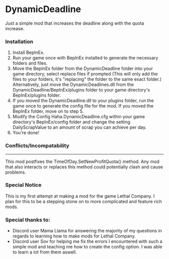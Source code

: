 # DynamicDeadline
Just a simple mod that increases the deadline along with the quota increase.

### Installation
1. Install BepInEx.
2. Run your game once with BepInEx installed to generate the necessary folders and files.
3. Move the BepInEx folder from the DynamicDeadline folder into your game directory, select replace files if prompted (This will only add the files to your folders, it's "replacing" the folder to the same exact folder.) Alternatively, just move the DynamicDeadlines.dll from the DynamicDeadline/BepInEx/plugins folder to your game directory's BepInEx/plugins folder. 
4. If you moved the DynamicDeadline.dll to your plugins folder, run the game once to generate the config file for the mod. If you moved the BepInEx folder, move on to step 5.
5. Modify the Config Haha.DynamicDeadline.cfg within your game directory's BepInEx/config folder and change the setting DailyScrapValue to an amount of scrap you can achieve per day.
6. You're done!

### Conflicts/Incompatability

---

This mod postfixes the TimeOfDay.SetNewProfitQuota() method. Any mod that also interacts or replaces this method could potentially clash and cause problems.

### Special Notice
This is my first attempt at making a mod for the game Lethal Company. I plan for this to be a stepping stone on to more complicated and feature rich mods.

### Special thanks to:
- Discord user Mama Llama for answering the majority of my questions in regards to learning how to make mods for Lethal Company. 
- Discord user Sov for helping me fix the errors I encountered with such a simple mod and teaching me how to create the config option. I was able to learn a lot from them aswell.
